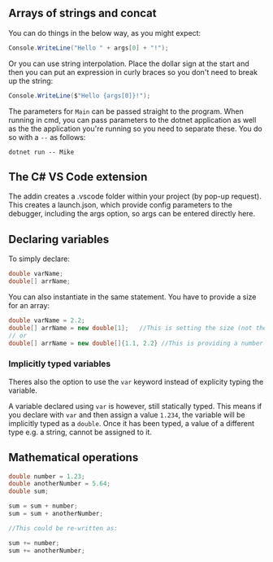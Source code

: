 ## Arrays of strings and concat

You can do things in the below way, as you might expect:
```cs
Console.WriteLine("Hello " + args[0] + "!");
```

Or you can use string interpolation.  Place the dollar sign at the start and then you can put an expression in curly braces so you don't need to break up the string:

```cs
Console.WriteLine($"Hello {args[0]}!");
```

The parameters for `Main` can be passed straight to the program.  When running in cmd, you can pass parameters to the dotnet application as well as the the application you're running so you need to separate these. You do so with a `--` as follows:

```
dotnet run -- Mike
```

## The C# VS Code extension
The addin creates a .vscode folder within your project (by pop-up request).  This creates a launch.json, which provide config parameters to the debugger, including the args option, so args can be entered directly here.

## Declaring variables

To simply declare:

```cs
double varName;
double[] arrName;
```

You can also instantiate in the same statement.  You have to provide a size for an array:

```cs
double varName = 2.2;
double[] arrName = new double[1];   //This is setting the size (not the largest index)
// or
double[] arrName = new double[]{1.1, 2.2} //This is providing a number of values which defines the size
```

### Implicitly typed variables

Theres also the option to use the `var` keyword instead of explicity typing the variable.

A variable declared using `var` is however, still statically typed.  This means if you declare with `var` and then assign a value `1.234`, the variable will be implicitly typed as a `double`.  Once it has been typed, a value of a different type e.g. a string, cannot be assigned to it.


## Mathematical operations

```cs
double number = 1.23;
double anotherNumber = 5.64;
double sum;

sum = sum + number;
sum = sum + anotherNumber;

//This could be re-written as:

sum += number;
sum += anotherNumber;

```
